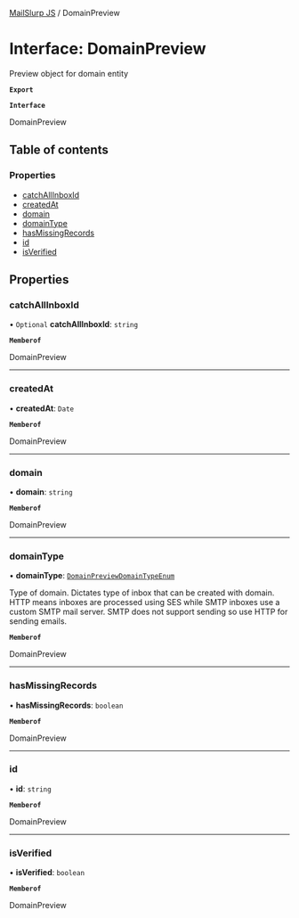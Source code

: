[MailSlurp JS](../README.md) / DomainPreview

# Interface: DomainPreview

Preview object for domain entity

**`Export`**

**`Interface`**

DomainPreview

## Table of contents

### Properties

- [catchAllInboxId](DomainPreview.md#catchallinboxid)
- [createdAt](DomainPreview.md#createdat)
- [domain](DomainPreview.md#domain)
- [domainType](DomainPreview.md#domaintype)
- [hasMissingRecords](DomainPreview.md#hasmissingrecords)
- [id](DomainPreview.md#id)
- [isVerified](DomainPreview.md#isverified)

## Properties

### catchAllInboxId

• `Optional` **catchAllInboxId**: `string`

**`Memberof`**

DomainPreview

___

### createdAt

• **createdAt**: `Date`

**`Memberof`**

DomainPreview

___

### domain

• **domain**: `string`

**`Memberof`**

DomainPreview

___

### domainType

• **domainType**: [`DomainPreviewDomainTypeEnum`](../enums/DomainPreviewDomainTypeEnum.md)

Type of domain. Dictates type of inbox that can be created with domain. HTTP means inboxes are processed using SES while SMTP inboxes use a custom SMTP mail server. SMTP does not support sending so use HTTP for sending emails.

**`Memberof`**

DomainPreview

___

### hasMissingRecords

• **hasMissingRecords**: `boolean`

**`Memberof`**

DomainPreview

___

### id

• **id**: `string`

**`Memberof`**

DomainPreview

___

### isVerified

• **isVerified**: `boolean`

**`Memberof`**

DomainPreview
